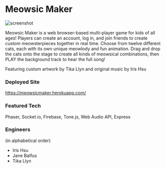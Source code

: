 # Meowsic Maker

<img src='GamePreview.gif' alt='screenshot'>

Meowsic Maker is a web browser-based multi-player game for kids of all ages! Players can create an account, log in, and join friends to create custom meowsterpieces together in real time. Choose from twelve different cats, each with its own unique meowlody and fun animation. Drag and drop the cats onto the stage to create all kinds of meowsical combinations, then PLAY the background track to hear the full song!

Featuring custom artwork by Tika Llyn and original music by Iris Hsu

### Deployed Site
https://meowsicmaker.herokuapp.com/

### Featured Tech
Phaser, Socket.io, Firebase, Tone.js, Web Audio API, Express

### Engineers
(in alphabetical order)

- Iris Hsu
- Jane Balfus
- Tika Llyn
